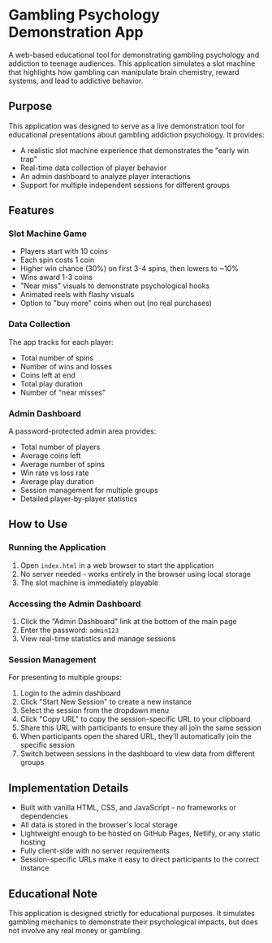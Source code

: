 # Gambling Psychology Demonstration App

A web-based educational tool for demonstrating gambling psychology and addiction to teenage audiences. This application simulates a slot machine that highlights how gambling can manipulate brain chemistry, reward systems, and lead to addictive behavior.

## Purpose

This application was designed to serve as a live demonstration tool for educational presentations about gambling addiction psychology. It provides:

- A realistic slot machine experience that demonstrates the "early win trap"
- Real-time data collection of player behavior
- An admin dashboard to analyze player interactions
- Support for multiple independent sessions for different groups

## Features

### Slot Machine Game

- Players start with 10 coins
- Each spin costs 1 coin
- Higher win chance (30%) on first 3-4 spins, then lowers to ~10%
- Wins award 1-3 coins
- "Near miss" visuals to demonstrate psychological hooks
- Animated reels with flashy visuals
- Option to "buy more" coins when out (no real purchases)

### Data Collection

The app tracks for each player:
- Total number of spins
- Number of wins and losses
- Coins left at end
- Total play duration
- Number of "near misses"

### Admin Dashboard

A password-protected admin area provides:
- Total number of players
- Average coins left
- Average number of spins
- Win rate vs loss rate
- Average play duration
- Session management for multiple groups
- Detailed player-by-player statistics

## How to Use

### Running the Application

1. Open `index.html` in a web browser to start the application
2. No server needed - works entirely in the browser using local storage
3. The slot machine is immediately playable

### Accessing the Admin Dashboard

1. Click the "Admin Dashboard" link at the bottom of the main page
2. Enter the password: `admin123`
3. View real-time statistics and manage sessions

### Session Management

For presenting to multiple groups:
1. Login to the admin dashboard
2. Click "Start New Session" to create a new instance
3. Select the session from the dropdown menu
4. Click "Copy URL" to copy the session-specific URL to your clipboard
5. Share this URL with participants to ensure they all join the same session
6. When participants open the shared URL, they'll automatically join the specific session
7. Switch between sessions in the dashboard to view data from different groups

## Implementation Details

- Built with vanilla HTML, CSS, and JavaScript - no frameworks or dependencies
- All data is stored in the browser's local storage
- Lightweight enough to be hosted on GitHub Pages, Netlify, or any static hosting
- Fully client-side with no server requirements
- Session-specific URLs make it easy to direct participants to the correct instance

## Educational Note

This application is designed strictly for educational purposes. It simulates gambling mechanics to demonstrate their psychological impacts, but does not involve any real money or gambling. 